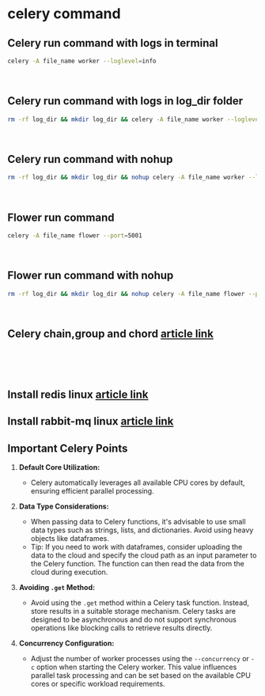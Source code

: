 # celery command

## Celery run command with logs in terminal

```bash
celery -A file_name worker --loglevel=info
```
</br>

## Celery run command with logs in log_dir folder
```bash
rm -rf log_dir && mkdir log_dir && celery -A file_name worker --loglevel=info --logfile=log_dir/celery.log
```
</br>

## Celery run command with nohup
```bash
rm -rf log_dir && mkdir log_dir && nohup celery -A file_name worker --loglevel=info --logfile=log_dir/celery.log >> log_dir/out 2>> log_dir/error & echo $! > task_id.txt
```
</br>

## Flower run command
```bash
celery -A file_name flower --port=5001
```
</br>

## Flower run command with nohup
```bash
rm -rf log_dir && mkdir log_dir && nohup celery -A file_name flower --port=5001 --loglevel=info --logfile=log_dir/celery.log >> log_dir/out 2>> log_dir/error & echo $! > task_id.txt
```
</br>

## Celery chain,group and chord [article link](https://sayari3.com/articles/18-chains-groups-and-chords-in-celery/)
</br>
</br>
</br>

## Install redis linux [article link](https://www.digitalocean.com/community/tutorials/how-to-install-and-secure-redis-on-ubuntu-22-04)

## Install rabbit-mq linux [article link](https://www.digitalocean.com/community/tutorials/how-to-install-and-manage-rabbitmq#installing-on-ubuntu-13-debian-7-based-systems)

## Important Celery Points

1. **Default Core Utilization:**
   - Celery automatically leverages all available CPU cores by default, ensuring efficient parallel processing.

2. **Data Type Considerations:**
   - When passing data to Celery functions, it's advisable to use small data types such as strings, lists, and dictionaries. Avoid using heavy objects like dataframes.
   - Tip: If you need to work with dataframes, consider uploading the data to the cloud and specify the cloud path as an input parameter to the Celery function. The function can then read the data from the cloud during execution.

3. **Avoiding `.get` Method:**
   - Avoid using the `.get` method within a Celery task function. Instead, store results in a suitable storage mechanism. Celery tasks are designed to be asynchronous and do not support synchronous operations like blocking calls to retrieve results directly.

4. **Concurrency Configuration:**
   - Adjust the number of worker processes using the `--concurrency` or `-c` option when starting the Celery worker. This value influences parallel task processing and can be set based on the available CPU cores or specific workload requirements.
